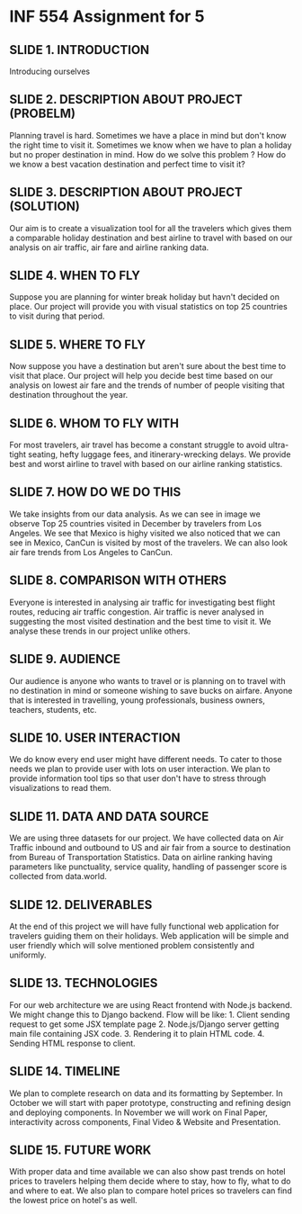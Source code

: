 # INF 554 Assignment for 5

## SLIDE 1. INTRODUCTION

Introducing ourselves

## SLIDE 2. DESCRIPTION ABOUT PROJECT (PROBELM)
	
Planning travel is hard. Sometimes we have a place in mind but don't know the right time to visit it. Sometimes we know when we have to plan a holiday but no proper destination in mind. How do we solve this problem ? How do we know a best vacation destination and perfect time to visit it? 
	
## SLIDE 3. DESCRIPTION ABOUT PROJECT (SOLUTION)
	
Our aim is to create a visualization tool for all the travelers which gives them a comparable holiday destination and best airline to travel with based on our analysis on air traffic, air fare and airline ranking data.
	
## SLIDE 4. WHEN TO FLY
	
Suppose you are planning for winter break holiday but havn't decided on place. Our project will provide you with visual statistics on top 25 countries to visit during that period. 
	
## SLIDE 5. WHERE TO FLY

Now suppose you have a destination but aren't sure about the best time to visit that place. Our project will help you decide best time based on our analysis on lowest air fare and the trends of number of people visiting that destination throughout the year. 

## SLIDE 6. WHOM TO FLY WITH

For most travelers, air travel has become a constant struggle to avoid ultra-tight seating, hefty luggage fees, and itinerary-wrecking delays. We provide best and worst airline to travel with based on our airline ranking statistics.

## SLIDE 7. HOW DO WE DO THIS
	
We take insights from our data analysis. As we can see in image we observe Top 25 countries visited in December by travelers from Los Angeles. We see that Mexico is highy visited we also noticed that we can see in Mexico, CanCun is visited by most of the travelers. We can also look air fare trends from Los Angeles to CanCun. 
	
## SLIDE 8. COMPARISON WITH OTHERS

Everyone is interested in analysing air traffic for investigating best flight routes, reducing air traffic congestion. Air traffic is never analysed in suggesting the most visited destination and the best time to visit it. We analyse these trends in our project unlike others.
	
## SLIDE 9. AUDIENCE 

Our audience is anyone who wants to travel or is planning on to travel with no destination in mind or someone wishing to save bucks on airfare. Anyone that is interested in travelling, young professionals, business owners, teachers, students, etc.

## SLIDE 10. USER INTERACTION 

We do know every end user might have different needs. To cater to those needs we plan to provide user with lots on user interaction. We plan to provide information tool tips so that user don't have to stress through visualizations to read them.

## SLIDE 11. DATA AND DATA SOURCE

We are using three datasets for our project. We have collected data on Air Traffic inbound and outbound to US and air fair from a source to destination from Bureau of Transportation Statistics. Data on airline ranking having parameters like punctuality, service quality, handling of passenger score is collected from data.world. 

## SLIDE 12. DELIVERABLES
	
At the end of this project we will have fully functional web application for travelers guiding them on their holidays. Web application will be simple and user friendly which will solve mentioned problem consistently and uniformly.

## SLIDE 13. TECHNOLOGIES

For our web architecture we are using React frontend with Node.js backend. We might change this to Django backend.
Flow will be like:
	1. Client sending request to get some JSX template page
	2. Node.js/Django server getting main file containing JSX code.
	3. Rendering it to plain HTML code.
	4. Sending HTML response to client.

## SLIDE 14. TIMELINE

We plan to complete research on data and its formatting by September. In October we will start with paper prototype, constructing and refining design and deploying components. In November we will work on Final Paper, interactivity across components, Final Video & Website and Presentation.

## SLIDE 15. FUTURE WORK

With proper data and time available we can also show past trends on hotel prices to travelers helping them decide where to stay, how to fly, what to do and where to eat. We also plan to compare hotel prices so travelers can find the lowest price on hotel's as well.
